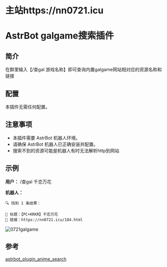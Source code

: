 # 主站https://nn0721.icu

# AstrBot galgame搜索插件

## 简介

在群里输入【/查gal 游戏名称】即可查询内置galgame网站相对应的资源名称和链接

## 配置

本插件无需任何配置。

## 注意事项

*   本插件需要 AstrBot 机器人环境。
*   请确保 AstrBot 机器人已正确安装并配置。
*	搜索不到的资源可能是机器人有时无法解析http到网站

## 示例

**用户：** /查gal 千恋万花

**机器人：** 

	🔍 找到 1 条结果：

	📌 标题：【PC+KRKR】千恋万花
	🔗 链接：https://nn0721.icu/184.html
![0721galgame](https://github.com/user-attachments/assets/3aa56eb2-7521-42ea-8cb1-92efee9b651e)

## 参考

[astrbot_plugin_anime_search](https://github.com/xiamuceer-j/astrbot_plugin_anime_search)
